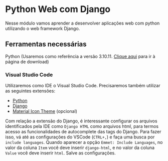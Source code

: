 # Python Web com Django

Nesse módulo vamos aprender a desenvolver aplicações web com python utilizando o web framework Django.

## Ferramentas necessárias

Python (Usaremos como referência a versão 3.10.11. [Clique aqui](https://www.python.org/downloads/release/python-31011/) para ir à página de download)

### Visual Studio Code
Utilizaremos como IDE o Visual Studio Code. Precisaremos também utilizar as seguintes extensões:
* [Python](https://marketplace.visualstudio.com/items?itemName=ms-python.python)
* [Django](https://marketplace.visualstudio.com/items?itemName=batisteo.vscode-django)
* [Material Icon Theme](https://marketplace.visualstudio.com/items?itemName=PKief.material-icon-theme) (opcional)

Com relação a extensão do Django, é interessante configurar os arquivos identificados pela IDE como `Django HTML` como arquivos html, para termos acesso as funcionalidades de autocomplete das tags do Django. Para fazer isso, vá até as configurações do VSCode (`CTRL+,`) e faça uma busca por `include languages`. Quando aparecer a opção `Emmet: Include Languages`, no valor da coluna `Item` você deve inserir `django-html`, e no valor da coluna `Value` você deve inserir `html`. Salve as configurações.